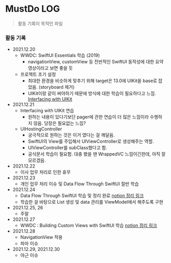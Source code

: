 # MustDo LOG
> 활동 기록이 목적인 파일

### 활동 기록
- 2021.12.20
    - WWDC: SwiftUI Essentials 학습 (2019)
        - navigationView, customView 등 전반적인 SwiftUI 동작성에 대한 요약 영상이라고 보면 좋을 듯
    - 프로젝트 초기 설정
        - 최대한 환경을 비슷하게 맞추기 위해 target은 13.0에 UIKit을 base로 잡았음. (storyboard 제거)
        - UIKit이랑 같이 써야하기 때문에 방식에 대한 학습이 필요하다고 느낌. [Interfacing with UIKit](https://developer.apple.com/tutorials/swiftui/interfacing-with-uikit)
- 2021.12.21
    - Interfacing with UIKit 연습
        - 원하는 내용이 있다기보단 pager에 관한 연습이 더 많은 느낌이라 수행하지 않음. 당장은 필요없는 느낌?
    - UIHostingController
        - 궁극적으로 원하는 것은 이거 였다는 걸 깨달음.
        - SwiftUI의 View를 주입해서 UIViewController로 생성해주는 역할.
        - UIViewController를 subClass했다고 함.
        - 공식문서 학습이 필요함. 대충 봤을 땐 WrappedVC 느낌이긴한데, 아직 잘 모르겠음.
- 2021.12.22
    - 이사 업무 처리로 인한 휴무
- 2021.12.23
    - 개인 업무 처리 이슈 및 Data Flow Through SwiftUI 절반 학습
- 2021.12.24
    - Data Flow Through SwiftUI 학습 및 정리 완료 [notion 정리 링크](https://lucky-sleet-a6d.notion.site/Data-Flow-Through-SwiftUI-e28b59d731c84df59c696ac81dc92ec3)
    - 학습한 걸 바탕으로 List 생성 및 data 관리를 ViewModel에서 해주도록 구현
- 2021.12.25, 26
    - 주말
- 2021.12.27
    - WWDC : Building Custom Views with SwiftUI 학습 [notion 정리 링크](https://lucky-sleet-a6d.notion.site/Building-Custom-Views-with-SwiftUI-0478937383f24d72b9edf579a70a6fb6)
- 2021.12.28
    - NavigationView 적용
    - 파마 이슈
- 2021.12.29, 2021.12.30
    - 야근 이슈
